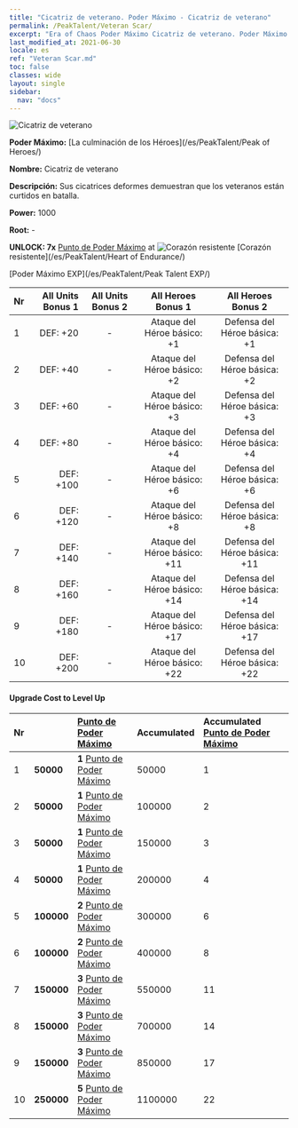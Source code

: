 ```yaml
---
title: "Cicatriz de veterano. Poder Máximo - Cicatriz de veterano"
permalink: /PeakTalent/Veteran Scar/
excerpt: "Era of Chaos Poder Máximo Cicatriz de veterano. Poder Máximo Cicatriz de veterano. Cicatriz de veterano"
last_modified_at: 2021-06-30
locale: es
ref: "Veteran Scar.md"
toc: false
classes: wide
layout: single
sidebar:
  nav: "docs"
---
```


  ![Cicatriz de veterano](/images/pt/talent_1003.png)

  **Poder Máximo:** [La culminación de los Héroes](/es/PeakTalent/Peak of Heroes/)

  **Nombre:** Cicatriz de veterano

  **Descripción:** Sus cicatrices deformes demuestran que los veteranos están curtidos en batalla.

  **Power:** 1000

  **Root:** -

  **UNLOCK: 7x** [Punto de Poder Máximo](/ItemsES/con_934/) at ![Corazón resistente](/images/pt/talent_1002.png) [Corazón resistente](/es/PeakTalent/Heart of Endurance/)

  [Poder Máximo EXP](/es/PeakTalent/Peak Talent EXP/)

  | Nr | All Units Bonus 1 | All Units Bonus 2 | All Heroes Bonus 1 | All Heroes Bonus 2 |
  |:---|--------------:|:-------------:|:-------------:|:-------------:|
  | 1 | DEF: +20 | - | Ataque del Héroe básico: +1 | Defensa del Héroe básica: +1 |
  | 2 | DEF: +40 | - | Ataque del Héroe básico: +2 | Defensa del Héroe básica: +2 |
  | 3 | DEF: +60 | - | Ataque del Héroe básico: +3 | Defensa del Héroe básica: +3 |
  | 4 | DEF: +80 | - | Ataque del Héroe básico: +4 | Defensa del Héroe básica: +4 |
  | 5 | DEF: +100 | - | Ataque del Héroe básico: +6 | Defensa del Héroe básica: +6 |
  | 6 | DEF: +120 | - | Ataque del Héroe básico: +8 | Defensa del Héroe básica: +8 |
  | 7 | DEF: +140 | - | Ataque del Héroe básico: +11 | Defensa del Héroe básica: +11 |
  | 8 | DEF: +160 | - | Ataque del Héroe básico: +14 | Defensa del Héroe básica: +14 |
  | 9 | DEF: +180 | - | Ataque del Héroe básico: +17 | Defensa del Héroe básica: +17 |
  | 10 | DEF: +200 | - | Ataque del Héroe básico: +22 | Defensa del Héroe básica: +22 |


#### Upgrade Cost to Level Up

  | Nr | <i class="fas fa-coins"/> | [Punto de Poder Máximo](/ItemsES/con_934/) | Accumulated <i class="fas fa-coins"/> | Accumulated [Punto de Poder Máximo](/ItemsES/con_934/) |
  |:---|:--------------|:-------------|:-------------|:-------------|
  | 1 | **50000** | **1** [Punto de Poder Máximo](/ItemsES/con_934/) | 50000 | 1 |
  | 2 | **50000** | **1** [Punto de Poder Máximo](/ItemsES/con_934/) | 100000 | 2 |
  | 3 | **50000** | **1** [Punto de Poder Máximo](/ItemsES/con_934/) | 150000 | 3 |
  | 4 | **50000** | **1** [Punto de Poder Máximo](/ItemsES/con_934/) | 200000 | 4 |
  | 5 | **100000** | **2** [Punto de Poder Máximo](/ItemsES/con_934/) | 300000 | 6 |
  | 6 | **100000** | **2** [Punto de Poder Máximo](/ItemsES/con_934/) | 400000 | 8 |
  | 7 | **150000** | **3** [Punto de Poder Máximo](/ItemsES/con_934/) | 550000 | 11 |
  | 8 | **150000** | **3** [Punto de Poder Máximo](/ItemsES/con_934/) | 700000 | 14 |
  | 9 | **150000** | **3** [Punto de Poder Máximo](/ItemsES/con_934/) | 850000 | 17 |
  | 10 | **250000** | **5** [Punto de Poder Máximo](/ItemsES/con_934/) | 1100000 | 22 |
